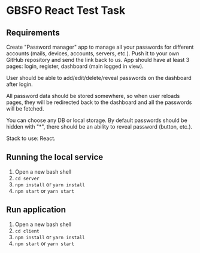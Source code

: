 # GBSFO React Test Task

## Requirements

Create "Password manager" app to manage all your passwords for different accounts (mails, devices, accounts, servers, etc.).
Push it to your own GitHub repository and send the link back to us.
App should have at least 3 pages: login, register, dashboard (main logged in view).

User should be able to add/edit/delete/reveal passwords on the dashboard after login. 

All password data should be stored somewhere, so when user reloads pages, they will be redirected back to the dashboard and all the passwords will be fetched.

You can choose any DB or local storage. 
By default passwords should be hidden with "*", there should be an ability to reveal password (button, etc.).

Stack to use: React.

## Running the local service

1. Open a new bash shell
2. ```cd server```
3. ```npm install``` or ```yarn install```
4. ```npm start``` or ```yarn start```

## Run application

1. Open a new bash shell
2. ```cd client```
3. ```npm install``` or ```yarn install```
4. ```npm start``` or ```yarn start```
